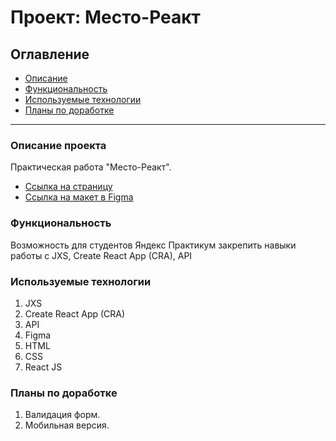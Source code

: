 # Проект: Место-Реакт

## Оглавление
* [Описание](#Описание)
* [Функциональность](#Функциональность)
* [Используемые технологии](#Tехнологии)
* [Планы по доработке](#Планы)
________________________________
<a name="Описание"></a>
### Описание проекта
Практическая работа "Место-Реакт".
* [Ссылка на страницу](https://korolevaanastasia.github.io/mesto-react/)
* [Ссылка на макет в Figma](https://www.figma.com/file/2cn9N9jSkmxD84oJik7xL7/JavaScript.-Sprint-4?node-id=0%3A1)

<a name="Функциональность"></a>
### Функциональность
Возможность для студентов Яндекс Практикум закрепить навыки работы с JXS, Create React App (CRA), API

<a name="Tехнологии"></a>
### Используемые технологии
1. JXS
2. Create React App (CRA)
3. API
4. Figma
5. HTML
6. CSS
7. React JS

<a name="Планы"></a>
### Планы по доработке
1. Валидация форм.
2. Мобильная версия.
